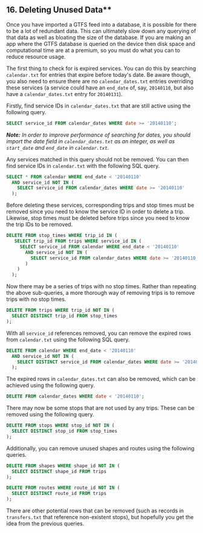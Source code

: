 ## 16. Deleting Unused Data**

Once you have imported a GTFS feed into a database, it is possible for
there to be a lot of redundant data. This can ultimately slow down any
querying of that data as well as bloating the size of the database. If
you are making an app where the GTFS database is queried on the device
then disk space and computational time are at a premium, so you must do
what you can to reduce resource usage.

The first thing to check for is expired services. You can do this by
searching `calendar.txt` for entries that expire before today's date.
Be aware though, you also need to ensure there are no
`calendar_dates.txt` entries overriding these services (a service
could have an `end_date` of, say, `20140110`, but also have a
`calendar_dates.txt` entry for `20140131`).

Firstly, find service IDs in `calendar_dates.txt` that are still
active using the following query.

```sql
SELECT service_id FROM calendar_dates WHERE date >= '20140110';
```

***Note:** In order to improve performance of searching for dates, you
should import the date field in `calendar_dates.txt` as an integer, as
well as `start_date` and `end_date` in `calendar.txt`.*

Any services matched in this query should not be removed. You can then
find service IDs in `calendar.txt` with the following SQL query.

```sql
SELECT * FROM calendar WHERE end_date < '20140110'
  AND service_id NOT IN (
    SELECT service_id FROM calendar_dates WHERE date >= '20140110'
  );
```

Before deleting these services, corresponding trips and stop times must
be removed since you need to know the service ID in order to delete a
trip. Likewise, stop times must be deleted before trips since you need
to know the trip IDs to be removed.

```sql
DELETE FROM stop_times WHERE trip_id IN (
   SELECT trip_id FROM trips WHERE service_id IN (
     SELECT service_id FROM calendar WHERE end_date < '20140110'
       AND service_id NOT IN (
         SELECT service_id FROM calendar_dates WHERE date >= '20140110'
       )
    )
  );
```

Now there may be a series of trips with no stop times. Rather than
repeating the above sub-queries, a more thorough way of removing trips
is to remove trips with no stop times.

```sql
DELETE FROM trips WHERE trip_id NOT IN (
  SELECT DISTINCT trip_id FROM stop_times
);
```

With all `service_id` references removed, you can remove the expired
rows from `calendar.txt` using the following SQL query.

```sql
DELETE FROM calendar WHERE end_date < '20140110'
  AND service_id NOT IN (
    SELECT DISTINCT service_id FROM calendar_dates WHERE date >= '20140110'
  );
```

The expired rows in `calendar_dates.txt` can also be removed, which
can be achieved using the following query.

```sql
DELETE FROM calendar_dates WHERE date < '20140110';
```

There may now be some stops that are not used by any trips. These can be
removed using the following query.

```sql
DELETE FROM stops WHERE stop_id NOT IN (
  SELECT DISTINCT stop_id FROM stop_times
);
```

Additionally, you can remove unused shapes and routes using the
following queries.

```sql
DELETE FROM shapes WHERE shape_id NOT IN (
  SELECT DISTINCT shape_id FROM trips
);

DELETE FROM routes WHERE route_id NOT IN (
  SELECT DISTINCT route_id FROM trips
);
```

There are other potential rows that can be removed (such as records in
`transfers.txt` that reference non-existent stops), but hopefully you
get the idea from the previous queries.

